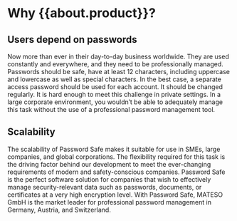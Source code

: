 # Why {{about.product}}?

## Users depend on passwords

Now more than ever in their day-to-day business worldwide. They are used constantly and everywhere, and they need to be professionally managed. Passwords should be safe, have at least 12 characters, including uppercase and lowercase as well as special characters. In the best case, a separate access password should be used for each account. It should be changed regularly. It is hard enough to meet this challenge in private settings. In a large corporate environment, you wouldn’t be able to adequately manage this task without the use of a professional password management tool.

## Scalability

The scalability of Password Safe makes it suitable for use in SMEs, large companies, and global corporations. The flexibility required for this task is the driving factor behind our development to meet the ever-changing requirements of modern and safety-conscious companies. Password Safe is the perfect software solution for companies that wish to effectively manage security-relevant data such as passwords, documents, or certificates at a very high encryption level. With Password Safe, MATESO GmbH is the market leader for professional password management in Germany, Austria, and Switzerland.
